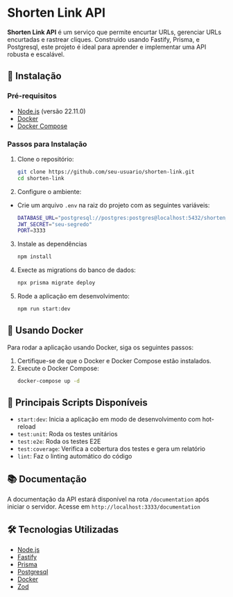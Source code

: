 # Shorten Link API

**Shorten Link API** é um serviço que permite encurtar URLs, gerenciar URLs encurtadas e rastrear cliques. Construído usando Fastify, Prisma, e Postgresql, este projeto é ideal para aprender e implementar uma API robusta e escalável.

## 🚀 Instalação

### Pré-requisitos

- [Node.js](https://nodejs.org/) (versão 22.11.0)
- [Docker](https://www.docker.com/)
- [Docker Compose](https://docs.docker.com/compose/)

### Passos para Instalação

1. Clone o repositório:
   ```bash
   git clone https://github.com/seu-usuario/shorten-link.git
   cd shorten-link
   ```
2. Configure o ambiente:

- Crie um arquivo `.env` na raiz do projeto com as seguintes variáveis:
  ```bash
  DATABASE_URL="postgresql://postgres:postgres@localhost:5432/shorten_link?schema=public"
  JWT_SECRET="seu-segredo"
  PORT=3333
  ```

3. Instale as dependências
   ```bash
   npm install
   ```
4. Execte as migrations do banco de dados:
   ```bash
   npx prisma migrate deploy
   ```
5. Rode a aplicação em desenvolvimento:
   ```bash
   npm run start:dev
   ```

## 🐳 Usando Docker

Para rodar a aplicação usando Docker, siga os seguintes passos:

1. Certifique-se de que o Docker e Docker Compose estão instalados.
2. Execute o Docker Compose:
   ```bash
   docker-compose up -d
   ```

## 📜 Principais Scripts Disponíveis

- `start:dev`: Inicia a aplicação em modo de desenvolvimento com hot-reload
- `test:unit`: Roda os testes unitários
- `test:e2e`: Roda os testes E2E
- `test:coverage`: Verifica a cobertura dos testes e gera um relatório
- `lint`: Faz o linting automático do código

## 📚 Documentação

A documentação da API estará disponível na rota `/documentation` após iniciar o servidor.
Acesse em `http://localhost:3333/documentation`

## 🛠️ Tecnologias Utilizadas

- [Node.js](https://nodejs.org/)
- [Fastify](https://fastify.dev/)
- [Prisma](https://www.prisma.io/)
- [Postgresql](https://www.postgresql.org/)
- [Docker](https://www.docker.com/)
- [Zod](https://github.com/colinhacks/zod)
